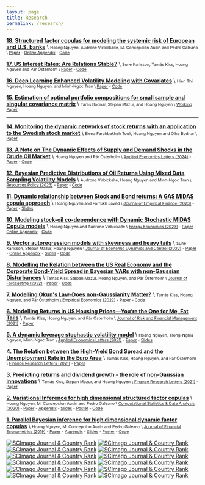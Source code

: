 ```yaml
---
layout: page
title: Research
permalink: /research/
---
```



<!---
**[7. What are the drivers of the Swedish sustainable development path? New evidence from Bayesian Dynamic Linear Models](https://hoanguc3m.github.io/Talk/00_econ/TFP20170308.pdf)** \\
<span style="font-size:0.75em;"> 
Jesper Stage, Magnus Lindmark, Hoang Nguyen, Huong Nguyen Thu \\
[Working Paper](https://hoanguc3m.github.io/Talk/00_sustaindev/20170308.pdf) - 
[Slides](https://hoanguc3m.github.io/Talk/00_sustaindev/slide20170623.pdf) 

According to my knowledge, we are the first who aim to find out the dynamic relationship between genuine savings (GS) and long term well-being represented by future consumptions (PVC). By extending the measure of GS to account for wider range of impacts on natural resource, human capital and technological progress, we  apply Bayesian approach to estimate Dynamic Linear Models (DLMs). We discover that there are increasing dependent trends with all explanatory GS variables and provide a new empirical evidence on the technological progress that underpin Swedish sustainable development.  The dynamic model also provides a trivial framework for testing the hypothesis that their relationship approach to one as the net investment term includes more types of capital. 

</span>
-->

**[18. Structured factor copulas for modeling the systemic risk of European and U.S. banks](https://arxiv.org/abs/2401.03443)** \\
<span style="font-size:0.75em;"> 
Hoang Nguyen, Audrone Virbickaite, M. Concepcíon Ausín and Pedro Galeano   \\
[Paper](https://hoanguc3m.github.io/Talk/04_fvcop/Paper.pdf) -
[Online Appendix](https://hoanguc3m.github.io/Talk/04_fvcop/OnlineApp.pdf) -
[Code](https://github.com/hoanguc3m/fvcops) 
<!---
Abstract: In this paper, we employ Credit Default Swaps (CDS) to model the joint and conditional distress probabilities of banks in Europe and the U.S.\ using factor copulas. We propose multi-factor,  structured factor, and factor-vine models where the banks in the sample are clustered according to their geographic location. We find that within each region, the co-dependence between banks is best described using both, systematic and idiosyncratic, financial contagion channels. However, if we consider the banking system as a whole, then the systematic contagion channel prevails, meaning that the distress probabilities are driven by a latent global factor and region-specific factors. In all cases, the co-dependence structure of bank CDS spreads is highly correlated in the tail. The out-of-sample forecasts of several measures of systematic risk allow us to identify the periods of distress in the banking sector over the recent years including the COVID-19 pandemic, the interest rate hikes in 2022, and the banking crisis in 2023. 
-->


**[17. US Interest Rates: Are Relations Stable?](https://swopec.hhs.se/oruesi/abs/oruesi2024_003.htm)** \\
<span style="font-size:0.75em;"> 
Sune Karlsson, Tamás Kiss, Hoang Nguyen and Pär Österholm   \\
[Paper](https://hoanguc3m.github.io/Talk/00_econ/HTVP-OT.pdf) -
[Code](https://github.com/hoanguc3m/fattvpVAR) 
<!---
Abstract: In this paper, we assess whether key relations between US interest rates have been stable over time. This is done by estimating trivariate hybrid time-varying parame- ter Bayesian VAR models with stochastic volatility for the three-month Treasury bill rate, the slope of the Treasury yield curve and the corporate bond-yield spread. As a methodological contribution, we also allow for disturbances with heavy tails. We anal- yse monthly data from April 1953 to February 2023 both within- and out-of-sample. Our results indicate that the relations have not been stable; more specifically, there is evidence that the equation of the corporate bond-yield spread is subject to time varia- tion in its parameters. We also find that an increase in the corporate bond-yield spread decreases the risk free rate. Finally, we note that while allowing for heavy tails receives a fair amount of support within sample, it appears to be of more limited importance from a forecasting perspective.
-->

**[16. Deep Learning Enhanced Volatility Modeling with Covariates](https://papers.ssrn.com/sol3/papers.cfm?abstract_id=4657189)** \\
<span style="font-size:0.75em;"> 
Hien Thi Nguyen, Hoang Nguyen, and Minh-Ngoc Tran  \\
[Paper](https://papers.ssrn.com/sol3/papers.cfm?abstract_id=4657189) -
[Code]() 
<!---
Abstract: Exogenous information such as policy news and economic indicators  can have the potential to trigger significant movements in financial asset volatility. This article presents a model, called the RECH-X model,  that allows incorporating exogenous variables into a recurrent neural network for volatility modeling and forecasting. The RECH-X model can allow for abrupt changes in the volatility level and effectively capture the complex serial dependence structure in the volatility dynamics. We demonstrate in a wide range of applications that the RECH-X model consistently outperforms the benchmark models in terms of volatility modeling and forecasting.
-->



**[15. Estimation of optimal portfolio compositions for small sample and singular covariance matrix](https://www.oru.se/globalassets/oru-sv/institutioner/hh/workingpapers/workingpapers2022/wp-15-2022.pdf)** \\
<span style="font-size:0.75em;"> 
Taras Bodnar, Stepan Mazur, and Hoang Nguyen \\
[Working Paper](https://www.oru.se/globalassets/oru-sv/institutioner/hh/workingpapers/workingpapers2022/wp-15-2022.pdf) 
<!---
Abstract: In the paper we consider the optimal portfolio choice problem under parameter uncertainty when the covariance matrix of asset returns is singular. Very useful stochastic representations are deduced for the characteristics of the expected utility optimal portfolio. Using these stochastic representations, we derive the moments of higher order of the estimated expected return and the estimated variance of the expected utility optimal portfolio. Another line of applications leads to their asymptotic distributions obtained in the high-dimensional setting. Via a simulation study, it is shown that the derived high-dimensional asymptotic distributions provide good approximations of the exact ones even for moderate sample sizes.
-->



---------------------------------------------------------------------------------------------------------------------

**[14. Monitoring the dynamic networks of stock returns with an application to the Swedish stock market](https://link.springer.com/article/10.1007/s10614-024-10616-2)** \\
<span style="font-size:0.75em;"> 
Elena Farahbakhsh Touli, Hoang Nguyen and Olha Bodnar \\
[Paper](https://link.springer.com/article/10.1007/s10614-024-10616-2) 
<!---
Abstract: In this paper, two approaches for measuring the distance between stock returns and the network connectedness are presented that are based on the Pearson correlation coefficient dissimilarity and the generalized variance decomposition dissimilarity. Using these two procedures, the center of the network is determined. Also, hierarchical clustering methods are used to divide the dense networks into sparse trees, which provide us with information about how the companies of a financial market are related to each other. We implement the derived theoretical results to study the dynamic connectedness between the companies in the Swedish capital market by considering 28 companies included in the determination of the market index OMX30. The network structure of the market is constructed using different methods to determine the distance between the companies. We use hierarchical clustering methods to find the relation among the companies in each window. Next, we obtain a one-dimensional time series of the distances between the clustering trees that reflect the changes in the relationship between the companies in the market over time. The method from statistical process control, namely the Shewhart control chart, is applied to those time series to detect abnormal changes in the financial market.
-->


**[13. A Note on The Dynamic Effects of Supply and Demand Shocks in the Crude Oil Market](https://doi.org/10.1080/13504851.2024.2308590)** \\
<span style="font-size:0.75em;"> 
Hoang Nguyen and Pär Österholm  \\
[Applied Economics Letters (2024)](https://doi.org/10.1080/13504851.2024.2308590) - 
[Paper](https://doi.org/10.1080/13504851.2024.2308590) - [Code](https://github.com/hoanguc3m/HTVPOil) 
<!---
Abstract: In this paper, we investigate whether key relations in the crude oil market have been stable over time. This is done by estimating hybrid time-varying parameter structural Bayesian VAR models using monthly data ranging from February 1973 to May 2023. Model selection suggests that while stochastic volatility is preferred over homoskedasticity, the dynamics of the model are best described by constant parameters in all equations.
-->


**[12. Bayesian Predictive Distributions of Oil Returns Using Mixed Data Sampling Volatility Models](https://doi.org/10.1016/j.resourpol.2023.104167)** \\
<span style="font-size:0.75em;"> 
Audrone Virbickaite, Hoang Nguyen and Minh-Ngoc Tran  \\
[Resources Policy (2023)](https://doi.org/10.1016/j.resourpol.2023.104167) - 
[Paper](https://doi.org/10.1016/j.resourpol.2023.104167) - [Code](https://github.com/hoanguc3m/dtsmcvol) 
<!---
Abstract: This study explores the benefits of incorporating fat-tailed innovations, asymmetric volatility response, and an extended information set into crude oil return modeling and forecasting. To this end, we utilize standard volatility models such as Generalized Autoregressive Conditional Heteroskedastic (GARCH), Generalized Autoregressive Score (GAS), and Stochastic Volatility (SV), along with Mixed Data Sampling (MIDAS) regressions, which enable us to incorporate the impacts of relevant financial/macroeconomic news into asset price movements. For inference and prediction, we employ an innovative Bayesian estimation approach called the density-tempered sequential Monte Carlo method. Our findings indicate that the inclusion of exogenous variables is beneficial for GARCH-type models while offering only a marginal improvement for GAS and SV-type models. Notably, GAS-family models exhibit superior performance in terms of in-sample fit, out-of-sample forecast accuracy, as well as Value-at-Risk and Expected Shortfall prediction.
-->


**[11. Dynamic relationship between Stock and Bond returns: A GAS MIDAS copula approach](https://doi.org/10.1016/j.jempfin.2023.07.004)** \\
<span style="font-size:0.75em;"> 
Hoang Nguyen and Farrukh Javed \\
[Journal of Empirical Finance (2023)](https://doi.org/10.1016/j.jempfin.2023.07.004) - 
[Paper](https://hoanguc3m.github.io/Talk/08_GASMIDAS/GASMIDAS.pdf) - 
[Slides](https://hoanguc3m.github.io/Talk/08_GASMIDAS/WP8-slides.pdf)
<!---
Abstract: There is evidence that macroeconomic variables influence the relationship among financial variables, however they are sampled at different frequencies. This study proposes a generalized autoregressive score mixed frequency data sampling (GAS MIDAS) copula approach to analyze the dynamic relationship between Stock returns and Bond returns. A GAS MIDAS copula decomposes their dependence into a short-run and a long-run correlation. While the long term effect is updated at a lower frequency using MIDAS, the short term effect follows a GAS process. Asymmetric dependence at different quantiles are taken into account. The model helps to improve the in-sample goodness of fit and the out-of-sample forecast.
-->
</span>


**[10. Modeling stock-oil co-dependence with Dynamic Stochastic MIDAS Copula models](https://doi.org/10.1016/j.eneco.2023.106738)** \\
<span style="font-size:0.75em;"> 
Hoang Nguyen and Audrone Virbickaite  \\
[Energy Economics (2023)](https://doi.org/10.1016/j.eneco.2023.106738) - 
[Paper](https://hoanguc3m.github.io/Talk/09_DSM/Paper.pdf) -
[Online Appendix](https://hoanguc3m.github.io/Talk/09_DSM/OnlineApp.pdf) -
[Code](https://github.com/hoanguc3m/DSM-EE) 
<!---
Abstract: Stock and oil relationship is usually time-varying and depends on the current economic conditions. 
In this study, we propose a new Dynamic Stochastic Mixed data frequency sampling (DSM) copula model,  that decomposes the stock-oil relationship into a short-run dynamic stochastic component and a long-run component,  governed by related macro-finance variables. 
We find that inflation/interest rate, uncertainty and liquidity factors are the main drivers of the long-run co-dependence. 
We show that investment portfolios, based on the proposed DSM copula model, are more accurate and produce better economic outcomes as compared to other alternatives.
-->



**[9. Vector autoregression models with skewness and heavy tails](https://doi.org/10.1016/j.jedc.2022.104580)** \\
<span style="font-size:0.75em;"> 
Sune Karlsson, Stepan Mazur, Hoang Nguyen \\
[Journal of Economic Dynamics and Control (2022)](https://doi.org/10.1016/j.jedc.2022.104580) - 
[Paper](https://hoanguc3m.github.io/Talk/05_fatbvars/WP5_BVAR_paper.pdf) -
[Online Appendix](https://hoanguc3m.github.io/Talk/05_fatbvars/WP5_BVAR_App.pdf) -
[Slides](https://hoanguc3m.github.io/Talk/05_fatbvars/WP5-Slides.pdf) -  [Code](https://github.com/hoanguc3m/fatBVARS) 
<!---
Abstract: With the uncertain changes of the economic environment, macroeconomic downturns during recessions and crises can hardly be explained by a Gaussian structural shock. There is evidence that the distribution of macroeconomic variables is fat-tailed and asymmetric. 
In this paper, we contribute to the literature by extending the VAR models to account for a more realistic assumption of the multivariate distribution of the macroeconomic variables. We propose a general class of Generalized Hyperbolic Skew Student's-t distribution with stochastic volatility (Skew-t.SV) VAR that allows us to take into account fat tails and asymmetry. The Bayesian inference using a Gibbs sampler is extended to make inferences of model parameters. 
We present evidence of fat tails and asymmetry for monthly macroeconomic variables. The analysis also gives a clear message that asymmetry should be taken into account to have a better prediction during recession and crisis. .
-->
</span>

**[8. Modelling the Relation between the US Real Economy and the Corporate Bond-Yield Spread in Bayesian VARs with non-Gaussian Disturbances](https://doi.org/10.1002/for.2911)** \\
<span style="font-size:0.75em;"> 
Tamás Kiss,  Stepan Mazur, Hoang Nguyen, and Pär Österholm \\
[Journal of Forecasting  (2022)](https://doi.org/10.1002/for.2911) - 
[Paper](https://doi.org/10.1002/for.2911) - [Code](https://github.com/hoanguc3m/fatBVARS) 
<!---
Abstract: In this paper we analyze how skewness and heavy tails affect the estimated relationship between the real economy and the corporate bond-yield spread, a popular predictor of real activity. We use quarterly US data to estimate Bayesian VAR models with stochastic volatility and various distributional assumptions regarding the disturbances. In-sample, we find that – after controlling for stochastic volatility – innovations in GDP growth can be well-described by a Gaussian distribution. In contrast, both the unemployment rate and the yield spread appear to benefit from being modelled using non-Gaussian innovations. 
-->


**[7. Modelling Okun's Law–Does non-Gaussianity Matter?](https://doi.org/10.1007/s00181-022-02309-2)** \\
<span style="font-size:0.75em;"> 
Tamás Kiss,  Hoang Nguyen, and Pär Österholm \\
[Empirical Economics  (2022)](https://doi.org/10.1007/s00181-022-02309-2) - 
[Paper](https://doi.org/10.1007/s00181-022-02309-2) - [Code](https://github.com/hoanguc3m/KNOOkunEE) 
<!---
Abstract: In this paper, we analyse Okun’s law – a relation between the change in the unemployment rate and GDP growth – using data from Australia, the euro area, the United Kingdom and the United States. More specifically, we assess the relevance of non-Gaussianity when mod-elling the relation. This is done in a Bayesian VAR framework with stochastic volatility where we allow the different models’ error distributions to have heavier-than-Gaussian tails and skewness. Our results indicate that accounting for heavy tails yields improvements over a Gaussian specification in some cases, whereas skewness appears less fruitful. In terms of dynamic effects, a shock to GDP growth has robustly negative effects on the change in the unemployment rate in all four economies. 
-->

**[6. Modelling Returns in US Housing Prices—You’re the One for Me, Fat Tails](https://doi.org/10.3390/jrfm14110506)** \\
<span style="font-size:0.75em;"> Tamás Kiss, Hoang Nguyen, and Pär Österholm \\
[Journal of Risk and Financial Management  (2021)](https://doi.org/10.3390/jrfm14110506) - 
[Paper](https://doi.org/10.3390/jrfm14110506) 
<!---
In this paper, we analysed the heavy-tailed behaviour in the dynamics of housing-price returns in the United States. We investigated the sources of heavy tails by estimating autoregressive models in which innovations can be subject to GARCH effects and/or non-Gaussianity. Using monthly data from January 1954 to September 2019, the properties of the models were assessed both within- and out-of-sample. We found strong evidence in favour of modelling both GARCH effects and non-Gaussianity. Accounting for these properties improves within-sample performance as well as point and density forecasts.
-->
</span>


**[5. A dynamic leverage stochastic volatility model](https://www.tandfonline.com/doi/full/10.1080/13504851.2021.1983127)** \\
<span style="font-size:0.75em;"> 
Hoang Nguyen, Trong-Nghia Nguyen, Minh-Ngoc Tran \\
[Applied Economics Letters (2021)](https://www.tandfonline.com/doi/full/10.1080/13504851.2021.1983127) - 
[Paper](https://hoanguc3m.github.io/Talk/03_DLSV/DynamicLeverage.pdf) - [Slides](https://hoanguc3m.github.io/Talk/03_DLSV/slides.pdf) 
<!---
Abstract: Stock returns are considered as a convolution of two random processes that are the return innovation and the volatility innovation. The correlation of these two processes tends to be nega-
tive which is the so-called leverage effect. In this study, we propose a dynamic leverage stochastic volatility (DLSV) model where the correlation structure between the return innovation and the
volatility innovation is assumed to follow a generalized autoregressive score (GAS) process. We find that the leverage effect is reinforced in the market downturn period and weakened in the
market upturn period.
-->
</span>


**[4. The Relation between the High-Yield Bond Spread and the Unemployment Rate in the Euro Area](https://www.sciencedirect.com/science/article/pii/S1544612321003688)** \\
<span style="font-size:0.75em;"> Tamás Kiss, Hoang Nguyen, and Pär Österholm \\
[Finance Research Letters (2021)](https://www.sciencedirect.com/science/article/pii/S1544612321003688) - 
[Paper](https://www.sciencedirect.com/science/article/pii/S1544612321003688) 
<!---
In this paper, we study the relation between the high-yield bond spread and the unemployment rate in the euro area. This is done using Bayesian VAR models with stochastic volatility. The models are estimated assuming both Gaussian and non-Gaussian distributions for the error terms. Analysing data ranging from January 1998 to December 2020, our results show that an increase in the high-yield bond spread increases the unemployment rate. In terms of the specification of the models, we find that Gaussian error terms are preferred. Our findings hence lend support for the large body of previous literature relying on a Gaussianity assumption in their modelling frameworks.
-->
</span>

**[3. Predicting returns and dividend growth - the role of non-Gaussian innovations](https://www.sciencedirect.com/science/article/pii/S1544612321003445)** \\
<span style="font-size:0.75em;"> Tamás Kiss, Stepan Mazur, and Hoang Nguyen \\
[Finance Research Letters (2021)](https://www.sciencedirect.com/science/article/pii/S1544612321003445) - 
[Paper](https://www.sciencedirect.com/science/article/pii/S1544612321003445) 
<!---
In this paper we assess whether flexible modelling of innovations impact the predictive performance of the dividend price ratio for returns and dividend growth. Using Bayesian vector autoregressions we allow for stochastic volatility, heavy tails and skewness in the innovations. Our results suggest that point forecasts are barely affected by these features, suggesting that workhorse models on predictability are sufficient. For density forecasts, however, we find that stochastic volatility substantially improves the forecasting performance.
-->
</span>

**[2. Variational Inference for high dimensional structured factor copulas](https://hoanguc3m.github.io/Talk/02_vifcop/WP2-04-05-2020.pdf)** \\
<span style="font-size:0.75em;"> Hoang Nguyen, M. Concepcíon Ausín and Pedro Galeano \\
[Computational Statistics & Data Analysis (2020)](https://www.sciencedirect.com/science/article/abs/pii/S0167947320301031) - 
[Paper](https://hoanguc3m.github.io/Talk/02_vifcop/WP2-04-05-2020.pdf) -
[Appendix](https://hoanguc3m.github.io/Talk/02_vifcop/WP2_onlineAp.pdf) -
[Slides](https://hoanguc3m.github.io/Talk/02_vifcop/slides2.pdf) - 
[Poster](https://hoanguc3m.github.io/Talk/02_vifcop/poster2.pdf) - [Code](https://github.com/hoanguc3m/vifcopula) 
<!---
In this paper, we make two contributions to the literature of factor copula models. First, we employ a Variational Bayesian algorithm to make fast inference for multi-factor and structured factor copulas. Compared to the Markov chain Monte Carlo (MCMC) approach, the VI approximation is much faster and could handle a sizeable problem in a few seconds with high accuracy. Second, we derive an automated procedure to recover the dependence structure. By taking advantage of the posterior sample means, we inspect the initial assumption of bivariate copula functions and switch for a better one by minimizing Bayesian information criterion (BIC). The simulation in different context shows that the procedures of bivariate copula selection could be at least 80% accuracy compared to the true generated copula model.
-->
</span>


**[1. Parallel Bayesian inference for high dimensional dynamic factor copulas](https://hoanguc3m.github.io/Talk/01_Dyfacopula/WP1-31-10-2018.pdf)** \\
<span style="font-size:0.75em;"> Hoang Nguyen, M. Concepcíon Ausín and Pedro Galeano \\
[Journal of Financial Econometrics (2019)](https://doi.org/10.1093/jjfinec/nby032) - 
[Paper](https://hoanguc3m.github.io/Talk/01_Dyfacopula/WP1-31-10-2018.pdf) -
[Appendix](https://hoanguc3m.github.io/Talk/01_Dyfacopula/WP1_onlineAp.pdf) -
[Slides](https://hoanguc3m.github.io/Talk/01_Dyfacopula/sevilla_pre.pdf) - 
[Poster](https://hoanguc3m.github.io/Talk/01_Dyfacopula/poster_ISBA.pdf) - [Code](https://github.com/hoanguc3m/FactorCopula) 
<!---
We propose a class of dynamic factor copulas for financial data where the dynamic correlation are modelled as generalized autoregressive score (GAS) processes. The model could account for the asymmetric dependence in extreme events. We implement an parallel algorithm to estimate the different pamameters of the factor copula models. An empirical example is illustrated for the stock price of 140 companies listed in S&P500. 
-->
</span>

<a href="https://www.scimagojr.com/journalsearch.php?q=19053&amp;tip=sid&amp;exact=no" title="SCImago Journal &amp; Country Rank"><img border="0" src="https://www.scimagojr.com/journal_img.php?id=19053" alt="SCImago Journal &amp; Country Rank"  /></a>
<a href="https://www.scimagojr.com/journalsearch.php?q=110031&amp;tip=sid&amp;exact=no" title="SCImago Journal &amp; Country Rank"><img border="0" src="https://www.scimagojr.com/journal_img.php?id=110031" alt="SCImago Journal &amp; Country Rank"  /></a>
<a href="https://www.scimagojr.com/journalsearch.php?q=17499&amp;tip=sid&amp;exact=no" title="SCImago Journal &amp; Country Rank"><img border="0" src="https://www.scimagojr.com/journal_img.php?id=17499" alt="SCImago Journal &amp; Country Rank"  /></a>
<a href="https://www.scimagojr.com/journalsearch.php?q=29374&amp;tip=sid&amp;exact=no" title="SCImago Journal &amp; Country Rank"><img border="0" src="https://www.scimagojr.com/journal_img.php?id=29374" alt="SCImago Journal &amp; Country Rank"  /></a>
<a href="https://www.scimagojr.com/journalsearch.php?q=28976&amp;tip=sid&amp;exact=no" title="SCImago Journal &amp; Country Rank"><img border="0" src="https://www.scimagojr.com/journal_img.php?id=28976" alt="SCImago Journal &amp; Country Rank"  /></a>
<a href="https://www.scimagojr.com/journalsearch.php?q=20606&amp;tip=sid&amp;exact=no" title="SCImago Journal &amp; Country Rank"><img border="0" src="https://www.scimagojr.com/journal_img.php?id=20606" alt="SCImago Journal &amp; Country Rank"  /></a>
<a href="https://www.scimagojr.com/journalsearch.php?q=20642&amp;tip=sid&amp;exact=no" title="SCImago Journal &amp; Country Rank"><img border="0" src="https://www.scimagojr.com/journal_img.php?id=20642" alt="SCImago Journal &amp; Country Rank"  /></a>
<a href="https://www.scimagojr.com/journalsearch.php?q=15519&amp;tip=sid&amp;exact=no" title="SCImago Journal &amp; Country Rank"><img border="0" src="https://www.scimagojr.com/journal_img.php?id=15519" alt="SCImago Journal &amp; Country Rank"  /></a>
<a href="https://www.scimagojr.com/journalsearch.php?q=21101089551&amp;tip=sid&amp;exact=no" title="SCImago Journal &amp; Country Rank"><img border="0" src="https://www.scimagojr.com/journal_img.php?id=21101089551" alt="SCImago Journal &amp; Country Rank"  /></a>
<a href="https://www.scimagojr.com/journalsearch.php?q=18769&amp;tip=sid&amp;exact=no" title="SCImago Journal &amp; Country Rank"><img border="0" src="https://www.scimagojr.com/journal_img.php?id=18769" alt="SCImago Journal &amp; Country Rank"  /></a>
<a href="https://www.scimagojr.com/journalsearch.php?q=28461&amp;tip=sid&amp;exact=no" title="SCImago Journal &amp; Country Rank"><img border="0" src="https://www.scimagojr.com/journal_img.php?id=28461" alt="SCImago Journal &amp; Country Rank"  /></a>
<a href="https://www.scimagojr.com/journalsearch.php?q=145695&amp;tip=sid&amp;exact=no" title="SCImago Journal &amp; Country Rank"><img border="0" src="https://www.scimagojr.com/journal_img.php?id=145695" alt="SCImago Journal &amp; Country Rank"  /></a>



 

